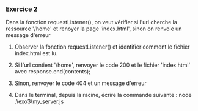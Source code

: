 ### Exercice 2

Dans la fonction requestListener(), on veut vérifier si l'url cherche la ressource '/home' et renoyer la page 'index.html', sinon on renvoie un message d'erreur

1. Observer la fonction requestListener() et identifier comment le fichier index.html est lu.

3. Si l'url contient '/home', renvoyer le code 200 et le fichier 'index.html' avec response.end(contents);

4. Sinon, renvoyer le code 404 et un message d'erreur

5. Dans le terminal, depuis la racine, écrire la commande suivante :
node .\exo3\my_server.js

